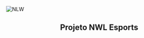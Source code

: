 <img alt="NLW" src="https://storage.googleapis.com/golden-wind/bootcamp-gostack/header-desafios.png" />
<h2 align="center">
  Projeto NWL Esports
</h2>
